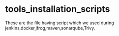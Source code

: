 # tools_installation_scripts

These are the file having script which we used during jenkins,docker,jfrog,maven,sonarqube,Trivy.
